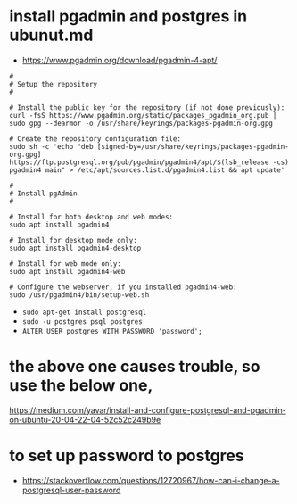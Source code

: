 # install pgadmin and postgres in ubunut.md

- https://www.pgadmin.org/download/pgadmin-4-apt/
```
#
# Setup the repository
#

# Install the public key for the repository (if not done previously):
curl -fsS https://www.pgadmin.org/static/packages_pgadmin_org.pub | sudo gpg --dearmor -o /usr/share/keyrings/packages-pgadmin-org.gpg

# Create the repository configuration file:
sudo sh -c 'echo "deb [signed-by=/usr/share/keyrings/packages-pgadmin-org.gpg] https://ftp.postgresql.org/pub/pgadmin/pgadmin4/apt/$(lsb_release -cs) pgadmin4 main" > /etc/apt/sources.list.d/pgadmin4.list && apt update'

#
# Install pgAdmin
#

# Install for both desktop and web modes:
sudo apt install pgadmin4

# Install for desktop mode only:
sudo apt install pgadmin4-desktop

# Install for web mode only: 
sudo apt install pgadmin4-web 

# Configure the webserver, if you installed pgadmin4-web:
sudo /usr/pgadmin4/bin/setup-web.sh
```
- `sudo apt-get install postgresql`
- `sudo -u postgres psql postgres`
- `ALTER USER postgres WITH PASSWORD 'password';`

# the above one causes trouble, so use the below one, 
https://medium.com/yavar/install-and-configure-postgresql-and-pgadmin-on-ubuntu-20-04-22-04-52c52c249b9e


# to set up password to postgres
  - https://stackoverflow.com/questions/12720967/how-can-i-change-a-postgresql-user-password

